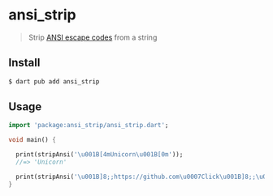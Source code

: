 # ansi_strip

> Strip [ANSI escape codes](https://en.wikipedia.org/wiki/ANSI_escape_code) from a string

## Install

```bash
$ dart pub add ansi_strip
```

## Usage

```dart
import 'package:ansi_strip/ansi_strip.dart';

void main() {

  print(stripAnsi('\u001B[4mUnicorn\u001B[0m'));
  //=> 'Unicorn'

  print(stripAnsi('\u001B]8;;https://github.com\u0007Click\u001B]8;;\u0007'));
}

```
